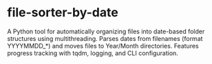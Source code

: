 # file-sorter-by-date
A Python tool for automatically organizing files into date-based folder structures using multithreading. Parses dates from filenames (format YYYYMMDD_*) and moves files to Year/Month directories. Features progress tracking with tqdm, logging, and CLI configuration.
